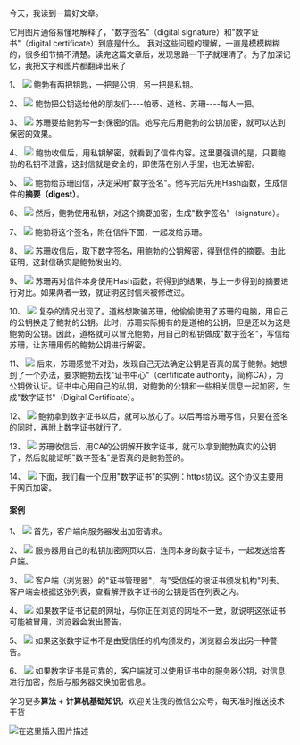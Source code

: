 
今天，我读到一篇好文章。

它用图片通俗易懂地解释了，"数字签名"（digital signature）和"数字证书"（digital certificate）到底是什么。
我对这些问题的理解，一直是模模糊糊的，很多细节搞不清楚。读完这篇文章后，发现思路一下子就理清了。为了加深记忆，我把文字和图片都翻译出来了

1、
![](https://user-gold-cdn.xitu.io/2019/8/4/16c5a342f7edf507?w=550&h=311&f=png&s=30024)
鲍勃有两把钥匙，一把是公钥，另一把是私钥。

2、
![](https://user-gold-cdn.xitu.io/2019/8/4/16c5a363cfacd60a?w=600&h=277&f=png&s=44677)
鲍勃把公钥送给他的朋友们----帕蒂、道格、苏珊----每人一把。

3、
![](https://user-gold-cdn.xitu.io/2019/8/4/16c5a3680a2c4263?w=600&h=247&f=png&s=33440)
苏珊要给鲍勃写一封保密的信。她写完后用鲍勃的公钥加密，就可以达到保密的效果。

4、
![](https://user-gold-cdn.xitu.io/2019/8/4/16c5a36df91f206e?w=600&h=276&f=png&s=35177)
鲍勃收信后，用私钥解密，就看到了信件内容。这里要强调的是，只要鲍勃的私钥不泄露，这封信就是安全的，即使落在别人手里，也无法解密。

5、
![](https://user-gold-cdn.xitu.io/2019/8/4/16c5a37188008812?w=550&h=291&f=png&s=43707)
鲍勃给苏珊回信，决定采用"数字签名"。他写完后先用Hash函数，生成信件的**摘要（digest）**。

6、
![](https://user-gold-cdn.xitu.io/2019/8/4/16c5a3788c6ac279?w=550&h=245&f=png&s=13132)
然后，鲍勃使用私钥，对这个摘要加密，生成"数字签名"（signature）。

7、
![](https://user-gold-cdn.xitu.io/2019/8/4/16c5a37c07636063?w=550&h=304&f=png&s=44131)
鲍勃将这个签名，附在信件下面，一起发给苏珊。

8、
![](https://user-gold-cdn.xitu.io/2019/8/4/16c5a37f017f60d7?w=550&h=170&f=png&s=11350)
苏珊收信后，取下数字签名，用鲍勃的公钥解密，得到信件的摘要。由此证明，这封信确实是鲍勃发出的。

9、
![](https://user-gold-cdn.xitu.io/2019/8/4/16c5a3828e96690b?w=550&h=296&f=png&s=46830)
苏珊再对信件本身使用Hash函数，将得到的结果，与上一步得到的摘要进行对比。如果两者一致，就证明这封信未被修改过。

10、
![](https://user-gold-cdn.xitu.io/2019/8/4/16c5a386ae32f387?w=550&h=272&f=png&s=31544)
复杂的情况出现了。道格想欺骗苏珊，他偷偷使用了苏珊的电脑，用自己的公钥换走了鲍勃的公钥。此时，苏珊实际拥有的是道格的公钥，但是还以为这是鲍勃的公钥。因此，道格就可以冒充鲍勃，用自己的私钥做成"数字签名"，写信给苏珊，让苏珊用假的鲍勃公钥进行解密。

11、
![](https://user-gold-cdn.xitu.io/2019/8/4/16c5a389b205f033?w=650&h=427&f=png&s=38567)
后来，苏珊感觉不对劲，发现自己无法确定公钥是否真的属于鲍勃。她想到了一个办法，要求鲍勃去找"证书中心"（certificate authority，简称CA），为公钥做认证。证书中心用自己的私钥，对鲍勃的公钥和一些相关信息一起加密，生成"数字证书"（Digital Certificate）。

12、
![](https://user-gold-cdn.xitu.io/2019/8/4/16c5a38e8c260a4b?w=549&h=430&f=png&s=69792)
鲍勃拿到数字证书以后，就可以放心了。以后再给苏珊写信，只要在签名的同时，再附上数字证书就行了。

13、
![](https://user-gold-cdn.xitu.io/2019/8/4/16c5a392ff20aefd?w=550&h=356&f=png&s=30001)
苏珊收信后，用CA的公钥解开数字证书，就可以拿到鲍勃真实的公钥了，然后就能证明"数字签名"是否真的是鲍勃签的。

14、
![](https://user-gold-cdn.xitu.io/2019/8/4/16c5a39898815b9e?w=550&h=399&f=png&s=110184)
下面，我们看一个应用"数字证书"的实例：https协议。这个协议主要用于网页加密。

#### 案例

1、
![](https://user-gold-cdn.xitu.io/2019/8/4/16c5a39c6bb9cd1c?w=550&h=300&f=png&s=32912)
首先，客户端向服务器发出加密请求。

2、
![](https://user-gold-cdn.xitu.io/2019/8/4/16c5a3a01ee6b51f?w=550&h=286&f=png&s=34749)
服务器用自己的私钥加密网页以后，连同本身的数字证书，一起发送给客户端。

3、
![](https://user-gold-cdn.xitu.io/2019/8/4/16c5a3a3de3ce605?w=676&h=536&f=png&s=42600)
客户端（浏览器）的"证书管理器"，有"受信任的根证书颁发机构"列表。客户端会根据这张列表，查看解开数字证书的公钥是否在列表之内。

4、
![](https://user-gold-cdn.xitu.io/2019/8/4/16c5a3aa86188396?w=550&h=312&f=png&s=32763)
如果数字证书记载的网址，与你正在浏览的网址不一致，就说明这张证书可能被冒用，浏览器会发出警告。

5、
![](https://user-gold-cdn.xitu.io/2019/8/4/16c5a3aeae6acc02?w=510&h=349&f=png&s=116824)
如果这张数字证书不是由受信任的机构颁发的，浏览器会发出另一种警告。

6、
![](https://user-gold-cdn.xitu.io/2019/8/4/16c5a3b40d8668a4?w=550&h=312&f=png&s=32798)
如果数字证书是可靠的，客户端就可以使用证书中的服务器公钥，对信息进行加密，然后与服务器交换加密信息。

学习更多**算法** + **计算机基础知识**，欢迎关注我的微信公众号，每天准时推送技术干货

![在这里插入图片描述](https://img-blog.csdnimg.cn/20200306223728524.png?x-oss-process=image/watermark,type_ZmFuZ3poZW5naGVpdGk,shadow_10,text_aHR0cHM6Ly9ibG9nLmNzZG4ubmV0L20wXzM3OTA3Nzk3,size_16,color_FFFFFF,t_70)



